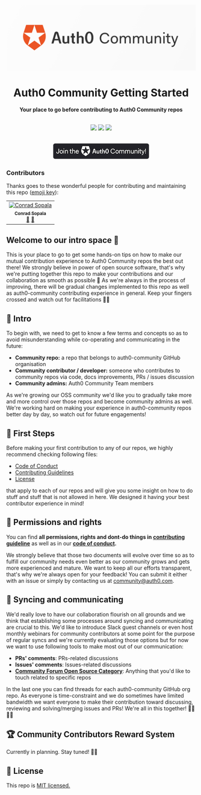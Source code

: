 <div align="center">
<br>
<img src="/Assets/Auth0_Community_Banner.png"
/>
<br/>
<h1>Auth0 Community Getting Started</h1>
<strong>Your place to go before contributing to Auth0 Community repos</strong>
</div>
<br/>
<p align="center">
<img src="https://img.shields.io/badge/community-driven-brightgreen.svg"/>
<img src="https://img.shields.io/badge/contributions%20made-easier-brightgreen.svg"/>
<img src="https://img.shields.io/badge/License-MIT-green.svg"/>
</p>
<div align="center">
<br>
<a href="https://community.auth0.com/">
<img src="/Assets/join_auth0_community_badge.png"/>
</a>
</div>

### Contributors

Thanks goes to these wonderful people for contributing and maintaining this repo ([emoji key](https://allcontributors.org/docs/en/emoji-key)):

<!-- ALL-CONTRIBUTORS-LIST:START - Do not remove or modify this section -->
<!-- prettier-ignore -->
<table>
  <tr>
    <td align="center"><a href="https://twitter.com/beardaway"><img src="https://avatars3.githubusercontent.com/u/11062800?v=4" width="100px;" alt="Conrad Sopala"/><br /><sub><b>Conrad Sopala</b></sub></a><br /><a href="#maintenance-beardaway" title="Maintenance">🚧</a> <a href="#review-beardaway" title="Reviewed Pull Requests">👀</a></td>
  </tr>
</table>

<!-- ALL-CONTRIBUTORS-LIST:END -->

## Welcome to our intro space 👋 

This is your place to go to get some hands-on tips on how to make our mutual contribution experience to Auth0 Community repos the best out there! We strongly believe in power of open source software, that's why we're putting together this repo to make your contributions and our collaboration as smooth as possible 🤝 As we're always in the process of improving, there will be gradual changes implemented to this repo as well as auth0-community contributing experience in general. Keep your fingers crossed and watch out for facilitations 🤞🏼

## 👋 Intro

To begin with, we need to get to know a few terms and concepts so as to avoid misunderstanding while co-operating and communicating in the future:

* **Community repo:** a repo that belongs to auth0-community GitHub organisation
* **Community contributor / developer:** someone who contributes to community repos via code, docs improvements, PRs / issues discussion
* **Community admins:** Auth0 Community Team members

As we're growing our OSS community we'd like you to gradually take more and more control over those repos and become community admins as well. We're working hard on making your experience in auth0-community repos better day by day, so watch out for future engagements!

## 🦶 First Steps

Before making your first contribution to any of our repos, we highly recommend checking following files:

* [Code of Conduct](https://github.com/auth0-community/getting-started/blob/master/CODE_OF_CONDUCT.md)
* [Contributing Guidelines](https://github.com/auth0-community/getting-started/blob/master/CONTRIBUTION.md)
* [License](https://github.com/auth0-community/getting-started/blob/master/LICENSE)

that apply to each of our repos and will give you some insight on how to do stuff and stuff that is not allowed in here. We designed it having your best contributor experience in mind!

## 👮 Permissions and rights

You can find **all permissions, rights and dont-do things in [contributing guideline](https://github.com/auth0-community/getting-started/blob/master/CONTRIBUTION.md)** as well as in our **[code of conduct](https://github.com/auth0-community/getting-started/blob/master/CODE_OF_CONDUCT.md).**

We strongly believe that those two documents will evolve over time so as to fulfill our community needs even better as our community grows and gets more experienced and mature. We want to keep all our efforts transparent, that's why we're always open for your feedback! You can submit it either with an issue or simply by contacting us at community@auth0.com.

## 📠 Syncing and communicating

We'd really love to have our collaboration flourish on all grounds and we think that establishing some processes around syncing and communicating are crucial to this. We'd like to introduce Slack guest channels or even host monthly webinars for community contributors at some point for the purpose of regular syncs and we're currently evaluating those options but for now we want to use following tools to make most out of our communication:

* **PRs' comments**: PRs-related discussions
* **Issues' comments**: Issues-related discussions
* **[Community Forum Open Source Category](https://community.auth0.com/c/open-source)**: Anything that you'd like to touch related to specific repos

In the last one you can find threads for each auth0-community GitHub org repo. As everyone is time-constraint and we do sometimes have limited bandwidth we want everyone to make their contribution toward discussing, reviewing and solving/merging issues and PRs! We're all in this together! 🤜🏼🤛🏻

## 🏆 Community Contributors Reward System

Currently in planning. Stay tuned! 🤟🏼

## 🧾 License

This repo is [MIT licensed.](https://github.com/auth0-community/getting-started/blob/master/LICENSE)
